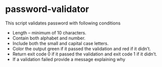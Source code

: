 # password-validator
This script validates password with following conditions
- Length – minimum of 10 characters.
- Contain both alphabet and number.
- Include both the small and capital case letters.
- Color the output green if it passed the validation and red if it didn’t.
- Return exit code 0 if it passed the validation and exit code 1 if it didn’t.
- If a validation failed provide a message explaining why
